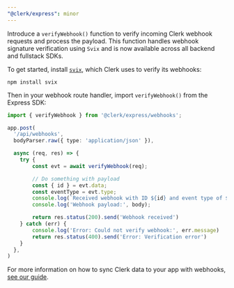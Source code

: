 ```yaml
---
"@clerk/express": minor
---
```


Introduce a `verifyWebhook()` function to verify incoming Clerk webhook requests and process the payload. This function handles webhook signature verification using `Svix` and is now available across all backend and fullstack SDKs.

To get started, install [`svix`](https://www.npmjs.com/package/svix), which Clerk uses to verify its webhooks:

```shell
npm install svix
```

Then in your webhook route handler, import `verifyWebhook()` from the Express SDK:

```ts
import { verifyWebhook } from '@clerk/express/webhooks';

app.post(
  '/api/webhooks',
  bodyParser.raw({ type: 'application/json' }),

  async (req, res) => {
    try {
        const evt = await verifyWebhook(req);

        // Do something with payload
        const { id } = evt.data;
        const eventType = evt.type;
        console.log(`Received webhook with ID ${id} and event type of ${eventType}`);
        console.log('Webhook payload:', body);

        return res.status(200).send('Webhook received')
    } catch (err) {
        console.log('Error: Could not verify webhook:', err.message)
        return res.status(400).send('Error: Verification error')
    }
  },
)
```

For more information on how to sync Clerk data to your app with webhooks, [see our guide](https://clerk.com/docs/webhooks/sync-data).